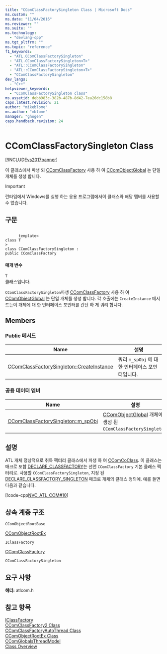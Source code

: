 ```yaml
---
title: "CComClassFactorySingleton Class | Microsoft Docs"
ms.custom: ""
ms.date: "11/04/2016"
ms.reviewer: ""
ms.suite: ""
ms.technology: 
  - "devlang-cpp"
ms.tgt_pltfrm: ""
ms.topic: "reference"
f1_keywords: 
  - "ATL.CComClassFactorySingleton"
  - "ATL.CComClassFactorySingleton<T>"
  - "ATL::CComClassFactorySingleton"
  - "ATL::CComClassFactorySingleton<T>"
  - "CComClassFactorySingleton"
dev_langs: 
  - "C++"
helpviewer_keywords: 
  - "CComClassFactorySingleton class"
ms.assetid: debb983c-382b-487b-8d42-7ea26dc158b8
caps.latest.revision: 21
author: "mikeblome"
ms.author: "mblome"
manager: "ghogen"
caps.handback.revision: 24
---
```

# CComClassFactorySingleton Class
[!INCLUDE[vs2017banner](../../assembler/inline/includes/vs2017banner.md)]

이 클래스에서 파생 되  [CComClassFactory](../../atl/reference/ccomclassfactory-class.md) 사용 하 여  [CComObjectGlobal](../../atl/reference/ccomobjectglobal-class.md) 는 단일 개체를 생성 합니다.  
  
> [!IMPORTANT]
>  런타임에서 Windows를 실행 하는 응용 프로그램에서이 클래스와 해당 멤버를 사용할 수 없습니다.  
  
## 구문  
  
```  
  
      template<  
class T  
>  
class CComClassFactorySingleton :  
public CComClassFactory  
```  
  
#### 매개 변수  
 `T`  
 클래스입니다.  
  
 `CComClassFactorySingleton`파생  [CComClassFactory](../../atl/reference/ccomclassfactory-class.md) 사용 하 여  [CComObjectGlobal](../../atl/reference/ccomobjectglobal-class.md) 는 단일 개체를 생성 합니다.  각 호출에는 `CreateInstance` 메서드는이 개체에 대 한 인터페이스 포인터를 간단 하 게 쿼리 합니다.  
  
## Members  
  
### Public 메서드  
  
|Name|설명|  
|----------|--------|  
|[CComClassFactorySingleton::CreateInstance](../Topic/CComClassFactorySingleton::CreateInstance.md)|쿼리 `m_spObj` 에 대 한 인터페이스 포인터입니다.|  
  
### 공용 데이터 멤버  
  
|Name|설명|  
|----------|--------|  
|[CComClassFactorySingleton::m\_spObj](../Topic/CComClassFactorySingleton::m_spObj.md)|[CComObjectGlobal](../../atl/reference/ccomobjectglobal-class.md) 개체에서 생성 된 `CComClassFactorySingleton`.|  
  
## 설명  
 ATL 개체 정상적으로 취득 팩터리 클래스에서 파생 하 여  [CComCoClass](../../atl/reference/ccomcoclass-class.md).  이 클래스는 매크로 포함  [DECLARE\_CLASSFACTORY](../Topic/DECLARE_CLASSFACTORY.md)는 선언 `CComClassFactory` 기본 클래스 팩터리로.  사용할 `CComClassFactorySingleton`, 지정 된  [DECLARE\_CLASSFACTORY\_SINGLETON](../Topic/DECLARE_CLASSFACTORY_SINGLETON.md) 매크로 개체의 클래스 정의에.  예를 들면 다음과 같습니다.  
  
 [!code-cpp[NVC_ATL_COM#10](../../atl/codesnippet/CPP/ccomclassfactorysingleton-class_1.h)]  
  
## 상속 계층 구조  
 `CComObjectRootBase`  
  
 [CComObjectRootEx](../../atl/reference/ccomobjectrootex-class.md)  
  
 `IClassFactory`  
  
 [CComClassFactory](../../atl/reference/ccomclassfactory-class.md)  
  
 `CComClassFactorySingleton`  
  
## 요구 사항  
 **헤더:**  atlcom.h  
  
## 참고 항목  
 [IClassFactory](http://msdn.microsoft.com/library/windows/desktop/ms694364)   
 [CComClassFactory2 Class](../../atl/reference/ccomclassfactory2-class.md)   
 [CComClassFactoryAutoThread Class](../../atl/reference/ccomclassfactoryautothread-class.md)   
 [CComObjectRootEx Class](../../atl/reference/ccomobjectrootex-class.md)   
 [CComGlobalsThreadModel](../Topic/CComGlobalsThreadModel.md)   
 [Class Overview](../../atl/atl-class-overview.md)